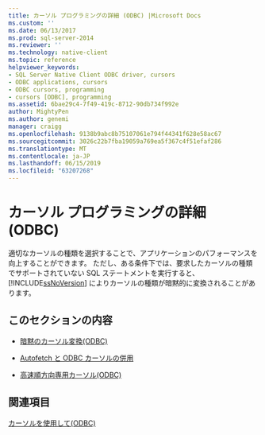 ```yaml
---
title: カーソル プログラミングの詳細 (ODBC) |Microsoft Docs
ms.custom: ''
ms.date: 06/13/2017
ms.prod: sql-server-2014
ms.reviewer: ''
ms.technology: native-client
ms.topic: reference
helpviewer_keywords:
- SQL Server Native Client ODBC driver, cursors
- ODBC applications, cursors
- ODBC cursors, programming
- cursors [ODBC], programming
ms.assetid: 6bae29c4-7f49-419c-8712-90db734f992e
author: MightyPen
ms.author: genemi
manager: craigg
ms.openlocfilehash: 9138b9abc8b75107061e794f44341f628e58ac67
ms.sourcegitcommit: 3026c22b7fba19059a769ea5f367c4f51efaf286
ms.translationtype: MT
ms.contentlocale: ja-JP
ms.lasthandoff: 06/15/2019
ms.locfileid: "63207268"
---
```

# <a name="cursor-programming-details-odbc"></a>カーソル プログラミングの詳細 (ODBC)
  適切なカーソルの種類を選択することで、アプリケーションのパフォーマンスを向上することができます。 ただし、ある条件下では、要求したカーソルの種類でサポートされていない SQL ステートメントを実行すると、[!INCLUDE[ssNoVersion](../../../includes/ssnoversion-md.md)] によりカーソルの種類が暗黙的に変換されることがあります。  
  
## <a name="in-this-section"></a>このセクションの内容  
  
-   [暗黙のカーソル変換&#40;ODBC&#41;](implicit-cursor-conversions-odbc.md)  
  
-   [Autofetch と ODBC カーソルの併用](using-autofetch-with-odbc-cursors.md)  
  
-   [高速順方向専用カーソル&#40;ODBC&#41;](fast-forward-only-cursors-odbc.md)  
  
## <a name="see-also"></a>関連項目  
 [カーソルを使用して&#40;ODBC&#41;](../using-cursors-odbc.md)  
  
  
